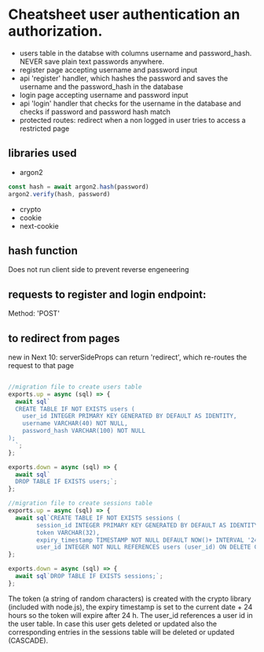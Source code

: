 # Cheatsheet user authentication an authorization.

- users table in the databse with columns username and password_hash. NEVER save plain text passwords anywhere.
- register page accepting username and password input
- api 'register' handler, which hashes the password and saves the username and the password_hash in the database
- login page accepting username and password input
- api 'login' handler that checks for the username in the database and checks if password and password hash match
- protected routes: redirect when a non logged in user tries to access a restricted page

## libraries used
- argon2
```node.js
const hash = await argon2.hash(password)
argon2.verify(hash, password)
```
- crypto
- cookie
- next-cookie


## hash function
Does not run client side to prevent reverse engeneering
## requests to register and login endpoint:
Method: 'POST'
## to redirect from pages
new in Next 10: serverSideProps can return 'redirect', which re-routes the request to that page



```javascript

```


```javascript
//migration file to create users table
exports.up = async (sql) => {
  await sql`
  CREATE TABLE IF NOT EXISTS users (
    user_id INTEGER PRIMARY KEY GENERATED BY DEFAULT AS IDENTITY,
    username VARCHAR(40) NOT NULL,
    password_hash VARCHAR(100) NOT NULL
);
  `;
};

exports.down = async (sql) => {
  await sql`
  DROP TABLE IF EXISTS users;`;
};
```

```javascript
//migration file to create sessions table
exports.up = async (sql) => {
  await sql`CREATE TABLE IF NOT EXISTS sessions (
		session_id INTEGER PRIMARY KEY GENERATED BY DEFAULT AS IDENTITY,
		token VARCHAR(32),
		expiry_timestamp TIMESTAMP NOT NULL DEFAULT NOW()+ INTERVAL '24 hours',
		user_id INTEGER NOT NULL REFERENCES users (user_id) ON DELETE CASCADE ON UPDATE CASCADE);`;
};

exports.down = async (sql) => {
  await sql`DROP TABLE IF EXISTS sessions;`;
};

```
The token (a string of random characters) is created with the crypto library (included with node.js), the expiry timestamp is set to the current date + 24 hours so the token will expire after 24 h. The user_id references a user id in the user table. In case this user gets deleted or updated also the corresponding entries in the sessions table will be deleted or updated (CASCADE).
